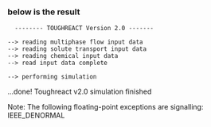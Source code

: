 ### below is the result 

      -------- TOUGHREACT Version 2.0 ------- 

    --> reading multiphase flow input data
    --> reading solute transport input data
    --> reading chemical input data
    --> read input data complete

    --> performing simulation


  ...done! Toughreact v2.0 simulation finished


Note: The following floating-point exceptions are signalling: IEEE_DENORMAL

